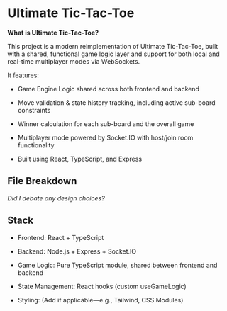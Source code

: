 # Ultimate Tic-Tac-Toe


**What is Ultimate Tic-Tac-Toe?**


This project is a modern reimplementation of Ultimate Tic-Tac-Toe, built with a shared, functional game logic layer and support for both local and real-time multiplayer modes via WebSockets.

It features:

- Game Engine Logic shared across both frontend and backend

- Move validation & state history tracking, including active sub-board constraints

- Winner calculation for each sub-board and the overall game

- Multiplayer mode powered by Socket.IO with host/join room functionality

- Built using React, TypeScript, and Express

## File Breakdown

*Did I debate any design choices?*


## Stack

- Frontend: React + TypeScript

- Backend: Node.js + Express + Socket.IO

- Game Logic: Pure TypeScript module, shared between frontend and backend

- State Management: React hooks (custom useGameLogic)

- Styling: (Add if applicable—e.g., Tailwind, CSS Modules)
